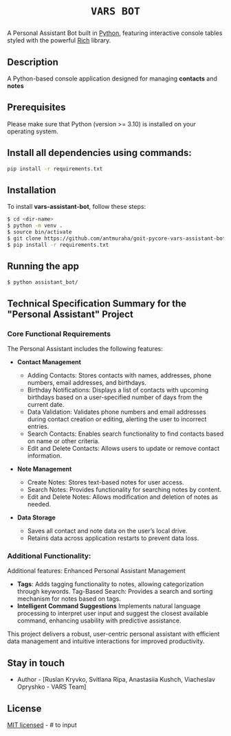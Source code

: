 
<!-- <p align="center">
 <a href="" target="blank"><img src="" width="200" alt="VARS BOT" /></a>
</p> -->

# <p align="center">```VARS BOT```</p>

A Personal Assistant Bot built in <a href="https://www.python.org/" target="_blanc">Python</a>, featuring interactive console tables styled with the powerful  <a href="https://rich.readthedocs.io/en/latest/tables.html" target="_blank">Rich</a> library.


## Description

A Python-based console application designed for managing <strong>contacts</strong> and <strong>notes</strong>


## Prerequisites

Please make sure that Python (version >= 3.10) is installed on your operating system.


## Install all dependencies using commands:

```bash
pip install -r requirements.txt
```

## Installation

To install <strong>vars-assistant-bot</strong>, follow these steps:

```bash
$ cd <dir-name>
$ python -m venv .
$ source bin/activate
$ git clone https://github.com/antmuraha/goit-pycore-vars-assistant-bot.git
$ pip install -r requirements.txt
```

## Running the app

```bash
$ python assistant_bot/
```

## Technical Specification Summary for the "Personal Assistant" Project

### Core Functional Requirements
The Personal Assistant includes the following features:

- <strong>Contact Management</strong> 
    - Adding Contacts: Stores contacts with names, addresses, phone numbers, email addresses, and birthdays.
    - Birthday Notifications: Displays a list of contacts with upcoming birthdays based on a user-specified number of days from the current date.
    - Data Validation: Validates phone numbers and email addresses during contact creation or editing, alerting the user to incorrect entries.
    - Search Contacts: Enables search functionality to find contacts based on name or other criteria.
    - Edit and Delete Contacts: Allows users to update or remove contact information.

- <strong>Note Management</strong>
    - Create Notes: Stores text-based notes for user access.
    - Search Notes: Provides functionality for searching notes by content.
    - Edit and Delete Notes: Allows modification and deletion of notes as needed.

- <strong>Data Storage</strong>
    - Saves all contact and note data on the user’s local drive.
    - Retains data across application restarts to prevent data loss.

### Additional Functionality:
Additional features:
Enhanced Personal Assistant Management
- <strong>Tags</strong>:
Adds tagging functionality to notes, allowing categorization through keywords.
Tag-Based Search: Provides a search and sorting mechanism for notes based on tags.
- <strong>Intelligent Command Suggestions</strong>
Implements natural language processing to interpret user input and suggest the closest available command, enhancing usability with predictive assistance. 

This project delivers a robust, user-centric personal assistant with efficient data management and intuitive interactions for improved productivity.


## Stay in touch

- Author - [Ruslan Kryvko, Svitlana Ripa, Anastasiia Kushch, Viacheslav Opryshko - VARS Team]


## License


[MIT licensed](LICENSE) - # to input 


